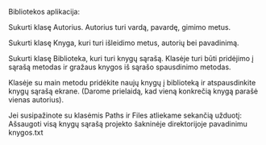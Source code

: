 Bibliotekos aplikacija:

Sukurti klasę Autorius. Autorius turi vardą, pavardę, gimimo metus.

Sukurti klasę Knyga, kuri turi išleidimo metus, autorių bei pavadinimą.  

Sukurti klasę Biblioteka, kuri turi knygų sąrašą. Klasėje turi būti pridėjimo
į sąrašą metodas ir gražaus knygos iš sąrašo spausdinimo metodas. 

Klasėje su main metodu pridėkite naujų knygų į biblioteką ir atspausdinkite
knygų sąrašą ekrane. (Darome prielaidą, kad vieną konkrečią knygą parašė vienas autorius). 


Jei susipažinote su klasėmis Paths ir Files atliekame sekančią užduotį:
Ašsaugoti visą knygų sąrašą projekto šakninėje direktorijoje pavadinimu knygos.txt
